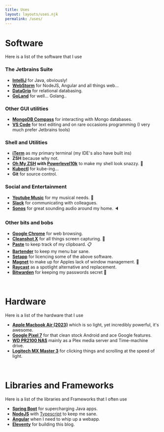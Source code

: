 ```yaml
---
title: Uses
layout: layouts/uses.njk
permalink: /uses/
---
```

# Software
Here is a list of the software that I use

### The Jetbrains Suite
- **[IntelliJ](https://www.jetbrains.com/idea/)** for Java, obviously!
- **[WebStorm](https://www.jetbrains.com/webstorm/)** for NodeJS, Angular and all things web...
- **[DataGrip](https://www.jetbrains.com/datagrip/)** for relational databasing.
- **[GoLand](https://www.jetbrains.com/go/)** for well... Golang..

### Other GUI utilities
- **[MongoDB Compass](https://www.mongodb.com/products/tools/compass)** for interacting with Mongo databases. <i class="ri-compass-discover-fill"></i>
- **[VS Code](https://code.visualstudio.com/)** for text editing and on rare occasions programming (I very much prefer Jetbrains tools)

### Shell and Utilities
- **[iTerm](https://iterm2.com/)** as my primary terminal (my IDE's also have built ins) <i class="ri-terminal-box-fill"></i>
- **ZSH** because why not.
- **[Oh My ZSH](https://ohmyz.sh/) with [Powerlevel10k](https://github.com/romkatv/powerlevel10k)** to make my shell look snazzy. 🥳 
- **[Kubectl](https://kubernetes.io/docs/reference/kubectl/)** for kube-ing...
- **Git** for source control. <i class="ri-git-merge-fill"></i>

### Social and Entertainment
- **[Youtube Music](https://music.youtube.com/)** for my musical needs. 🎵
- **[Slack](https://slack.com/)** for communicating with colleagues. <i class="ri-slack-fill"></i>
- **[Sonos](https://sonos.com/)** for great sounding audio around my home. 🔈

### Other bits and bobs
- **[Google Chrome](https://www.google.com/intl/en_uk/chrome/)** for web browsing. <i class="ri-chrome-fill"></i>
- **[Cleanshot X](https://cleanshot.com/)** for all things screen capturing. 📸
- **[Paste](https://pasteapp.io/)** to keep track of my clipboard. 📋
- **[Bartender](https://www.macbartender.com/)** to keep my menu bar sane. 
- **[Setapp](https://setapp.com/)** for licencing some of the above software.
- **[Magnet](https://magnet.crowdcafe.com)** to make up for Apples lack of window management. 🧲
- **[Raycast](https://www.raycast.com/)** as a spotlight alternative and replacement.
- **[Bitwarden](https://bitwarden.com/)** for keeping my passwords secret 🤫

<br> 

# Hardware
Here is a list of the hardware that I use

- **[Apple Macbook Air (2023)](https://www.apple.com/uk/newsroom/2023/06/apple-introduces-the-15-inch-macbook-air/)** which is so light, yet incredibly powerful, it's awesome. <i class="ri-apple-fill"></i>
- **[Google Pixel 7](https://www.gsmarena.com/google_pixel_7-11903.php)** for that clean stock Android and ace Google features.
- **[WD PR2100 NAS](https://www.westerndigital.com/en-gb/products/network-attached-storage/wd-my-cloud-pro-series-pr2100?sku=WDBBCL0000NBK-EESN)** mainly as a Plex media server and Time-machine drive.
- **[Logitech MX Master 3](https://www.theverge.com/23142689/logitech-mx-master-3s-mouse-review)** for clicking things and scrolling at the speed of light. <i class="ri-mouse-fill"></i>

<br> 

# Libraries and Frameworks
Here is a list of the libraries and Frameworks that I often use

- **[Spring Boot](https://spring.io/projects/spring-boot)** for supercharging Java apps.
- **[NodeJS](https://nodejs.org/en)** with [Typescript](https://www.typescriptlang.org/) to keep me sane.
- **[Angular](https://angular.io/)** when I need to whip up a webapp.
- **[Eleventy](https://www.11ty.dev/)** for building this blog.

